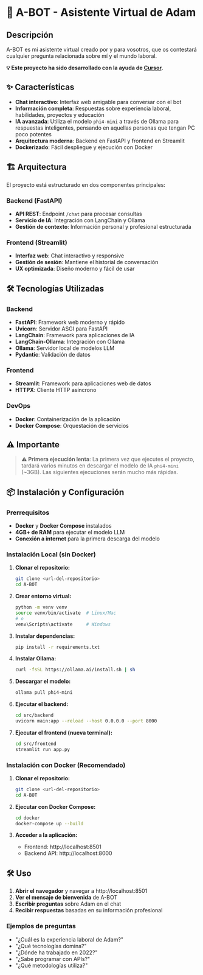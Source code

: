 # 🤖 A-BOT - Asistente Virtual de Adam

## Descripción

A-BOT es mi asistente virtual creado por y para vosotros, que os contestará cualquier pregunta relacionada sobre mí y el mundo laboral.

**💡 Este proyecto ha sido desarrollado con la ayuda de [Cursor](https://cursor.sh).**

## ✨ Características

- **Chat interactivo**: Interfaz web amigable para conversar con el bot
- **Información completa**: Respuestas sobre experiencia laboral, habilidades, proyectos y educación
- **IA avanzada**: Utiliza el modelo `phi4-mini` a través de Ollama para respuestas inteligentes, pensando en aquellas personas que tengan PC poco potentes
- **Arquitectura moderna**: Backend en FastAPI y frontend en Streamlit
- **Dockerizado**: Fácil despliegue y ejecución con Docker

## 🏗️ Arquitectura

El proyecto está estructurado en dos componentes principales:

### Backend (FastAPI)
- **API REST**: Endpoint `/chat` para procesar consultas
- **Servicio de IA**: Integración con LangChain y Ollama
- **Gestión de contexto**: Información personal y profesional estructurada

### Frontend (Streamlit)
- **Interfaz web**: Chat interactivo y responsive
- **Gestión de sesión**: Mantiene el historial de conversación
- **UX optimizada**: Diseño moderno y fácil de usar

## 🛠️ Tecnologías Utilizadas

### Backend
- **FastAPI**: Framework web moderno y rápido
- **Uvicorn**: Servidor ASGI para FastAPI
- **LangChain**: Framework para aplicaciones de IA
- **LangChain-Ollama**: Integración con Ollama
- **Ollama**: Servidor local de modelos LLM
- **Pydantic**: Validación de datos

### Frontend
- **Streamlit**: Framework para aplicaciones web de datos
- **HTTPX**: Cliente HTTP asíncrono

### DevOps
- **Docker**: Containerización de la aplicación
- **Docker Compose**: Orquestación de servicios

## ⚠️ Importante

> **⚠️ Primera ejecución lenta**: La primera vez que ejecutes el proyecto, tardará varios minutos en descargar el modelo de IA `phi4-mini` (~3GB). Las siguientes ejecuciones serán mucho más rápidas.

## 📦 Instalación y Configuración

### Prerrequisitos

- **Docker** y **Docker Compose** instalados
- **4GB+ de RAM** para ejecutar el modelo LLM
- **Conexión a internet** para la primera descarga del modelo

### Instalación Local (sin Docker)

1. **Clonar el repositorio:**
   ```bash
   git clone <url-del-repositorio>
   cd A-BOT
   ```

2. **Crear entorno virtual:**
   ```bash
   python -m venv venv
   source venv/bin/activate  # Linux/Mac
   # o
   venv\Scripts\activate     # Windows
   ```

3. **Instalar dependencias:**
   ```bash
   pip install -r requirements.txt
   ```

4. **Instalar Ollama:**
   ```bash
   curl -fsSL https://ollama.ai/install.sh | sh
   ```

5. **Descargar el modelo:**
   ```bash
   ollama pull phi4-mini
   ```

6. **Ejecutar el backend:**
   ```bash
   cd src/backend
   uvicorn main:app --reload --host 0.0.0.0 --port 8000
   ```

7. **Ejecutar el frontend (nueva terminal):**
   ```bash
   cd src/frontend
   streamlit run app.py
   ```

### Instalación con Docker (Recomendado)

1. **Clonar el repositorio:**
   ```bash
   git clone <url-del-repositorio>
   cd A-BOT
   ```

2. **Ejecutar con Docker Compose:**
   ```bash
   cd docker
   docker-compose up --build
   ```

3. **Acceder a la aplicación:**
   - Frontend: http://localhost:8501
   - Backend API: http://localhost:8000

## 🛠️ Uso

1. **Abrir el navegador** y navegar a http://localhost:8501
2. **Ver el mensaje de bienvenida** de A-BOT
3. **Escribir preguntas** sobre Adam en el chat
4. **Recibir respuestas** basadas en su información profesional

### Ejemplos de preguntas

- "¿Cuál es la experiencia laboral de Adam?"
- "¿Qué tecnologías domina?"
- "¿Dónde ha trabajado en 2022?"
- "¿Sabe programar con APIs?"
- "¿Qué metodologías utiliza?"
